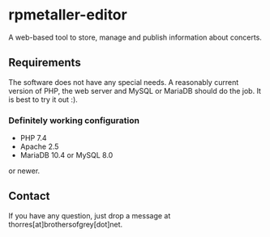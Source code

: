 # rpmetaller-editor
A web-based tool to store, manage and publish information about concerts.
## Requirements
The software does not have any special needs. A reasonably current version of PHP, the web server and MySQL or MariaDB should do the job. It is best to try it out :).
### Definitely working configuration
* PHP 7.4
* Apache 2.5
* MariaDB 10.4 or MySQL 8.0

or newer.
## Contact
If you have any question, just drop a message at thorres[at]brothersofgrey[dot]net.
